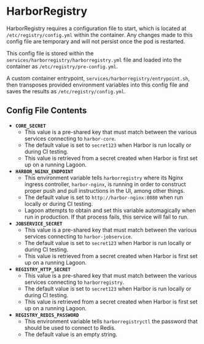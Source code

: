 # HarborRegistry

HarborRegistry requires a configuration file to start, which is located at `/etc/registry/config.yml` within the container. Any changes made to this config file are temporary and will not persist once the pod is restarted.

This config file is stored within the `services/harborregistry/harborregistry.yml` file and loaded into the container as `/etc/registry/pre-config.yml`.

A custom container entrypoint, `services/harborregistry/entrypoint.sh`, then transposes provided environment variables into this config file and saves the results as `/etc/registry/config.yml`.

## Config File Contents

* **`CORE_SECRET`**
  * This value is a pre-shared key that must match between the various services connecting to `harbor-core`.
  * The default value is set to `secret123` when Harbor is run locally or during CI testing.
  * This value is retrieved from a secret created when Harbor is first set up on a running Lagoon.
* **`HARBOR_NGINX_ENDPOINT`**
  * This environment variable tells `harborregistry` where its Nginx ingress controller, `harbor-nginx`, is running in order to construct proper push and pull instructions in the UI, among other things.
  * The default value is set to `http://harbor-nginx:8080` when run locally or during CI testing.
  * Lagoon attempts to obtain and set this variable automagically when run in production. If that process fails, this service will fail to run.
* **`JOBSERVICE_SECRET`**
  * This value is a pre-shared key that must match between the various services connecting to `harbor-jobservice`.
  * The default value is set to `secret123` when Harbor is run locally or during CI testing.
  * This value is retrieved from a secret created when Harbor is first set up on a running Lagoon.
* **`REGISTRY_HTTP_SECRET`**
  * This value is a pre-shared key that must match between the various services connecting to `harborregistry`.
  * The default value is set to `secret123` when Harbor is run locally or during CI testing.
  * This value is retrieved from a secret created when Harbor is first set up on a running Lagoon.
* **`REGISTRY_REDIS_PASSWORD`**
  * This environment variable tells `harborregistryctl` the password that should be used to connect to Redis.
  * The default value is an empty string.

